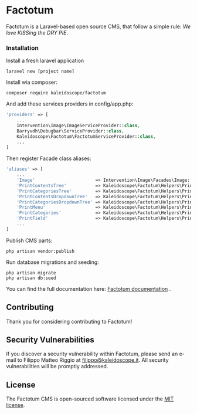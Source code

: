 # Factotum
Factotum is a Laravel-based open source CMS, that follow a simple rule:
_We love KISSing the DRY PIE_.

### Installation

Install a fresh laravel application
```
laravel new [project name]
```

Install wia composer:
```
composer require kaleidoscope/factotum
```
And add these services providers in config/app.php:
```php
'providers' => [
    ...
    Intervention\Image\ImageServiceProvider::class,
    Barryvdh\Debugbar\ServiceProvider::class,
    Kaleidoscope\Factotum\FactotumServiceProvider::class,
    ...
]
```

Then register Facade class aliases:

```php
'aliases' => [
    ...
    'Image'                       => Intervention\Image\Facades\Image::class,
    'PrintContentsTree'           => Kaleidoscope\Factotum\Helpers\PrintContentsTreeHelper::class,
    'PrintCategoriesTree'         => Kaleidoscope\Factotum\Helpers\PrintCategoriesTreeHelper::class,
    'PrintContentsDropdownTree'   => Kaleidoscope\Factotum\Helpers\PrintContentsDropdownTreeHelper::class,
    'PrintCategoriesDropdownTree' => Kaleidoscope\Factotum\Helpers\PrintCategoriesDropdownTreeHelper::class,
    'PrintMenu'                   => Kaleidoscope\Factotum\Helpers\PrintMenuHelper::class,
    'PrintCategories'             => Kaleidoscope\Factotum\Helpers\PrintCategoriesHelper::class,
    'PrintField'                  => Kaleidoscope\Factotum\Helpers\PrintFieldHelper::class,
    ...
]

```

Publish CMS parts:
```
php artisan vendor:publish
```

Run database migrations and seeding:
```
php artisan migrate
php artisan db:seed
```

You can find the full documentation here: [Factotum documentation](https://factotum.kaleidoscope.it/docs) .


## Contributing

Thank you for considering contributing to Factotum!

## Security Vulnerabilities

If you discover a security vulnerability within Factotum, please send an e-mail to Filippo Matteo Riggio at filippo@kaleidoscope.it. All security vulnerabilities will be promptly addressed.

## License

The Factotum CMS is open-sourced software licensed under the [MIT license](http://opensource.org/licenses/MIT).